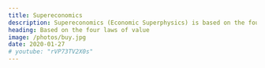 ```yaml
---
title: Supereconomics
description: Supereconomics (Economic Superphysics) is based on the four laws of value that mirrors the four laws of thermodynamics 
heading: Based on the four laws of value
image: /photos/buy.jpg
date: 2020-01-27
# youtube: "rVP73TV2X0s"
---
```


